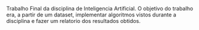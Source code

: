 Trabalho Final da disciplina de Inteligencia Artificial. O objetivo do trabalho era, a partir de um dataset, implementar algoritmos vistos durante a disciplina e fazer um relatorio dos resultados obtidos.
